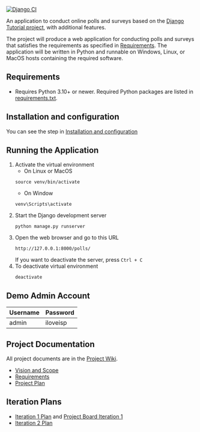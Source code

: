 [![Django CI](https://github.com/KikyoBRV/ku-polls/actions/workflows/django.yml/badge.svg)](https://github.com/KikyoBRV/ku-polls/blob/main/.github/workflows/django.yml)

An application to conduct online polls and surveys based
on the [Django Tutorial project](https://docs.djangoproject.com/en/5.1/intro/tutorial01/), with
additional features.

The project will produce a web application for conducting polls and surveys that satisfies the requirements as specified in [Requirements](https://github.com/KikyoBRV/ku-polls/wiki/Requirements). The application will be written in Python and runnable on Windows, Linux, or MacOS hosts containing the required software.

## Requirements
* Requires Python 3.10+ or newer. Required Python packages are listed in [requirements.txt](https://github.com/KikyoBRV/ku-polls/blob/main/requirements.txt).

## Installation and configuration
You can see the step in [Installation and configuration](../../wiki/Installation-and-configuration)

## Running the Application
1. Activate the virtual environment
   * On Linux or MacOS
   ```
   source venv/bin/activate
   ```
   * On Window
   ```
   venv\Scripts\activate
   ```
2. Start the Django development server
   ```
   python manage.py runserver
   ```
3. Open the web browser and go to this URL
   ```
   http://127.0.0.1:8000/polls/
   ```
   If you want to deactivate the server, press `Ctrl + C`
4. To deactivate virtual environment
   ```
   deactivate
   ```

## Demo Admin Account
| Username | Password  |
|----------|-----------|
| admin    | iloveisp |

## Project Documentation
All project documents are in the [Project Wiki](../../wiki/Home).
* [Vision and Scope](../../wiki/Vision-and-Scope)
* [Requirements](../../wiki/Requirements)
* [Project Plan](../../wiki/Project-Plan)

## Iteration Plans
* [Iteration 1 Plan](../../wiki/Iteration-1-Plan) and [Project Board Iteration 1](../../projects/1)
* [Iteration 2 Plan](../../wiki/Iteration-2-Plan)